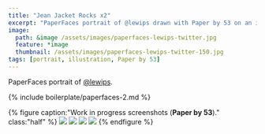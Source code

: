 ```yaml
---
title: "Jean Jacket Rocks x2"
excerpt: "PaperFaces portrait of @lewips drawn with Paper by 53 on an iPad."
image: 
  path: &image /assets/images/paperfaces-lewips-twitter.jpg 
  feature: *image
  thumbnail: /assets/images/paperfaces-lewips-twitter-150.jpg
tags: [portrait, illustration, Paper by 53]
---
```


PaperFaces portrait of <a href="http://twitter.com/lewips">@lewips</a>.

{% include boilerplate/paperfaces-2.md %}

{% figure caption:"Work in progress screenshots (**Paper by 53**)." class:"half" %}
[![](/assets/images/paperfaces-lewips-process-1-600.jpg)](/assets/images/paperfaces-lewips-process-1-lg.jpg)
[![](/assets/images/paperfaces-lewips-process-2-600.jpg)](/assets/images/paperfaces-lewips-process-2-lg.jpg)
[![](/assets/images/paperfaces-lewips-process-3-600.jpg)](/assets/images/paperfaces-lewips-process-3-lg.jpg)
[![](/assets/images/paperfaces-lewips-process-4-600.jpg)](/assets/images/paperfaces-lewips-process-4-lg.jpg)
{% endfigure %}
